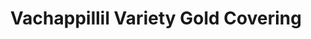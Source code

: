 ---
title: "Vachappillil Variety Gold Covering"
url: /vazhakulam/vachappillil-variety-gold-covering/
shop: Schmuck
---